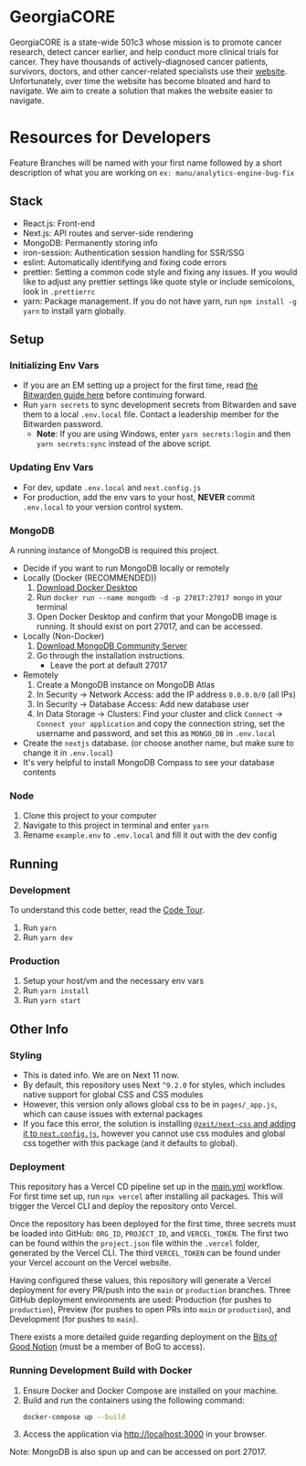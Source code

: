 # GeorgiaCORE

GeorgiaCORE is a state-wide 501c3 whose mission is to promote cancer research, detect cancer earlier, and help conduct more clinical trials for cancer. They have thousands of actively-diagnosed cancer patients, survivors, doctors, and other cancer-related specialists use their [website](https://www.georgiacancerinfo.org/). Unfortunately, over time the website has become bloated and hard to navigate. We aim to create a solution that makes the website easier to navigate.

# Resources for Developers
Feature Branches will be named with your first name followed by a short description of what you are working on
`ex: manu/analytics-engine-bug-fix`

## Stack

- React.js: Front-end
- Next.js: API routes and server-side rendering
- MongoDB: Permanently storing info
- iron-session: Authentication session handling for SSR/SSG
- eslint: Automatically identifying and fixing code errors
- prettier: Setting a common code style and fixing any issues. If you would like to adjust any prettier settings like quote style or include semicolons, look in `.prettierrc`
- yarn: Package management. If you do not have yarn, run `npm install -g yarn` to install yarn globally.

## Setup

### Initializing Env Vars

- If you are an EM setting up a project for the first time, read [the Bitwarden guide here](https://gtbitsofgood.notion.site/Secrets-Passwords-Bitwarden-74c4806a1f29485b8fb85ea29f273ab9) before continuing forward.
- Run `yarn secrets` to sync development secrets from Bitwarden and save them to a local `.env.local` file. Contact a leadership member for the Bitwarden password.
  - **Note**: If you are using Windows, enter `yarn secrets:login` and then `yarn secrets:sync` instead of the above script.

### Updating Env Vars

- For dev, update `.env.local` and `next.config.js`
- For production, add the env vars to your host, **NEVER** commit `.env.local` to your version control system.

### MongoDB

A running instance of MongoDB is required this project.

- Decide if you want to run MongoDB locally or remotely
- Locally (Docker (RECOMMENDED))
  1. [Download Docker Desktop](https://www.docker.com/products/docker-desktop)
  2. Run `docker run --name mongodb -d -p 27017:27017 mongo` in your terminal
  3. Open Docker Desktop and confirm that your MongoDB image is running. It should exist on port 27017, and can be accessed.
- Locally (Non-Docker)
  1. [Download MongoDB Community Server](https://www.mongodb.com/download-center/community)
  2. Go through the installation instructions.
     - Leave the port at default 27017
- Remotely
  1. Create a MongoDB instance on MongoDB Atlas
  2. In Security → Network Access: add the IP address `0.0.0.0/0` (all IPs)
  3. In Security → Database Access: Add new database user
  4. In Data Storage → Clusters: Find your cluster and click `Connect` → `Connect your application` and copy the connection string, set the username and password, and set this as `MONGO_DB` in `.env.local`
- Create the `nextjs` database. (or choose another name, but make sure to change it in `.env.local`)
- It's very helpful to install MongoDB Compass to see your database contents

### Node

1. Clone this project to your computer
2. Navigate to this project in terminal and enter `yarn`
3. Rename `example.env` to `.env.local` and fill it out with the dev config

## Running

### Development

To understand this code better, read the [Code Tour](/CODETOUR.md).

1. Run `yarn`
2. Run `yarn dev`

### Production

1. Setup your host/vm and the necessary env vars
2. Run `yarn install`
3. Run `yarn start`

## Other Info

### Styling

- This is dated info. We are on Next 11 now.
- By default, this repository uses Next `^9.2.0` for styles, which includes native support for global CSS and CSS modules
- However, this version only allows global css to be in `pages/_app.js`, which can cause issues with external packages
- If you face this error, the solution is installing [`@zeit/next-css` and adding it to `next.config.js`](https://github.com/zeit/next-plugins/tree/master/packages/next-css), however you cannot use css modules and global css together with this package (and it defaults to global).

### Deployment

This repository has a Vercel CD pipeline set up in the [main.yml](/.github/workflows/main.yml) workflow. For first time set up, run `npx vercel` after installing all packages. This will trigger the Vercel CLI and deploy the repository onto Vercel.

Once the repository has been deployed for the first time, three secrets must be loaded into GitHub: `ORG_ID`, `PROJECT_ID`, and `VERCEL_TOKEN`. The first two can be found within the `project.json` file within the `.vercel` folder, generated by the Vercel CLI. The third `VERCEL_TOKEN` can be found under your Vercel account on the Vercel website.

Having configured these values, this repository will generate a Vercel deployment for every PR/push into the `main` or `production` branches. Three GitHub deployment environments are used: Production (for pushes to `production`), Preview (for pushes to open PRs into `main` or `production`), and Development (for pushes to `main`).

There exists a more detailed guide regarding deployment on the [Bits of Good Notion](https://www.notion.so/gtbitsofgood/General-Deployment-Pointers-Vercel-763e769ef0074ff8b12c85c3d4809ba9) (must be a member of BoG to access).

### Running Development Build with Docker

1. Ensure Docker and Docker Compose are installed on your machine.
2. Build and run the containers using the following command:
    ```sh
    docker-compose up --build
    ```
3. Access the application via [http://localhost:3000](http://localhost:3000) in your browser.

Note: MongoDB is also spun up and can be accessed on port 27017.
